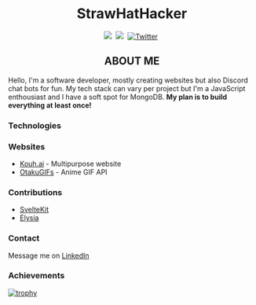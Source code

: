 <h1 align="center">StrawHatHacker</h1>

<p align="center">
    <a href="https://www.linkedin.com/in/panos-ntais">
        <img src="https://img.shields.io/badge/-LINKEDIN-blue?logo=linkedin&logoWidth=15&color=0A66C2&style=for-the-badge"/></a>&nbsp;
    <a href="https://codepen.io/strawhathacker">
        <img src="https://img.shields.io/badge/-CODEPEN-black?logo=codepen&logoWidth=16&style=for-the-badge"/></a>&nbsp;
    <a href="https://twitter.com/xSkillers3">
        <img src="https://img.shields.io/badge/Twitter-1DA1F2?style=for-the-badge&logo=twitter&logoColor=white" alt="Twitter" /></a>&nbsp;
</p>

<h2 align="center">ABOUT ME</h2>

Hello, I'm a software developer, mostly creating websites but also Discord chat bots for fun. My tech stack can vary per project but I'm a JavaScript enthousiast and I have a soft spot for MongoDB. <strong>My plan is to build everything at least once!</strong>

<h3>Technologies</h3>

<h3>Websites</h3>

* [Kouh.ai](https://kouh.ai) - Multipurpose website
* [OtakuGIFs](https://otakugifs.xyz) - Anime GIF API

<h3>Contributions</h3>

* [SvelteKit](https://github.com/sveltejs/kit)
* [Elysia](https://github.com/elysiajs/documentation)

<h3>Contact</h3>

Message me on [LinkedIn](https://www.linkedin.com/in/panos-ntais)

<h3>Achievements</h3>

[![trophy](https://github-profile-trophy.vercel.app/?username=ryo-ma&theme=darkhub&column=8rank=S&margin-w=10&no-bg=true&no-frame=true)](https://github.com/ryo-ma/github-profile-trophy)
